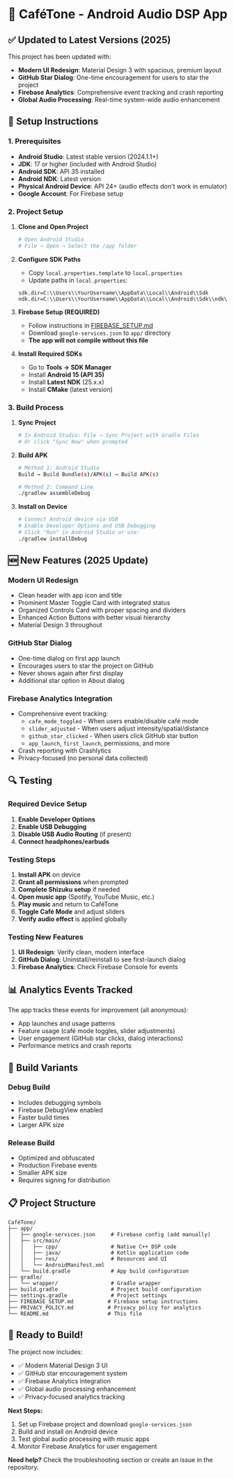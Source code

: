 # 🚀 CaféTone - Android Audio DSP App

## ✅ **Updated to Latest Versions (2025)**

This project has been updated with:
- **Modern UI Redesign**: Material Design 3 with spacious, premium layout
- **GitHub Star Dialog**: One-time encouragement for users to star the project
- **Firebase Analytics**: Comprehensive event tracking and crash reporting
- **Global Audio Processing**: Real-time system-wide audio enhancement

## 🔧 **Setup Instructions**

### **1. Prerequisites**
- **Android Studio**: Latest stable version (2024.1.1+)
- **JDK**: 17 or higher (included with Android Studio)
- **Android SDK**: API 35 installed
- **Android NDK**: Latest version
- **Physical Android Device**: API 24+ (audio effects don't work in emulator)
- **Google Account**: For Firebase setup

### **2. Project Setup**

1. **Clone and Open Project**
   ```bash
   # Open Android Studio
   # File → Open → Select the /app folder
   ```

2. **Configure SDK Paths**
   - Copy `local.properties.template` to `local.properties`
   - Update paths in `local.properties`:
   ```properties
   sdk.dir=C:\\Users\\YourUsername\\AppData\\Local\\Android\\Sdk
   ndk.dir=C:\\Users\\YourUsername\\AppData\\Local\\Android\\Sdk\\ndk\\25.2.9519653
   ```

3. **Firebase Setup (REQUIRED)**
   - Follow instructions in [FIREBASE_SETUP.md](FIREBASE_SETUP.md)
   - Download `google-services.json` to `app/` directory
   - **The app will not compile without this file**

4. **Install Required SDKs**
   - Go to **Tools → SDK Manager**
   - Install **Android 15 (API 35)**
   - Install **Latest NDK** (25.x.x)
   - Install **CMake** (latest version)

### **3. Build Process**

1. **Sync Project**
   ```bash
   # In Android Studio: File → Sync Project with Gradle Files
   # Or click "Sync Now" when prompted
   ```

2. **Build APK**
   ```bash
   # Method 1: Android Studio
   Build → Build Bundle(s)/APK(s) → Build APK(s)
   
   # Method 2: Command Line
   ./gradlew assembleDebug
   ```

3. **Install on Device**
   ```bash
   # Connect Android device via USB
   # Enable Developer Options and USB Debugging
   # Click "Run" in Android Studio or use:
   ./gradlew installDebug
   ```

## 🆕 **New Features (2025 Update)**

### **Modern UI Redesign**
- Clean header with app icon and title
- Prominent Master Toggle Card with integrated status
- Organized Controls Card with proper spacing and dividers
- Enhanced Action Buttons with better visual hierarchy
- Material Design 3 throughout

### **GitHub Star Dialog**
- One-time dialog on first app launch
- Encourages users to star the project on GitHub
- Never shows again after first display
- Additional star option in About dialog

### **Firebase Analytics Integration**
- Comprehensive event tracking:
  - `cafe_mode_toggled` - When users enable/disable café mode
  - `slider_adjusted` - When users adjust intensity/spatial/distance
  - `github_star_clicked` - When users click GitHub star button
  - `app_launch`, `first_launch`, permissions, and more
- Crash reporting with Crashlytics
- Privacy-focused (no personal data collected)

## 🔍 **Testing**

### **Required Device Setup**
1. **Enable Developer Options**
2. **Enable USB Debugging**
3. **Disable USB Audio Routing** (if present)
4. **Connect headphones/earbuds**

### **Testing Steps**
1. **Install APK** on device
2. **Grant all permissions** when prompted
3. **Complete Shizuku setup** if needed
4. **Open music app** (Spotify, YouTube Music, etc.)
5. **Play music** and return to CaféTone
6. **Toggle Café Mode** and adjust sliders
7. **Verify audio effect** is applied globally

### **Testing New Features**
1. **UI Redesign**: Verify clean, modern interface
2. **GitHub Dialog**: Uninstall/reinstall to see first-launch dialog
3. **Firebase Analytics**: Check Firebase Console for events

## 📊 **Analytics Events Tracked**

The app tracks these events for improvement (all anonymous):
- App launches and usage patterns
- Feature usage (café mode toggles, slider adjustments)
- User engagement (GitHub star clicks, dialog interactions)
- Performance metrics and crash reports

## 🔧 **Build Variants**

### **Debug Build**
- Includes debugging symbols
- Firebase DebugView enabled
- Faster build times
- Larger APK size

### **Release Build**
- Optimized and obfuscated
- Production Firebase events
- Smaller APK size
- Requires signing for distribution

## 📋 **Project Structure**

```
CaféTone/
├── app/
│   ├── google-services.json     # Firebase config (add manually)
│   ├── src/main/
│   │   ├── cpp/                 # Native C++ DSP code
│   │   ├── java/                # Kotlin application code
│   │   ├── res/                 # Resources and UI
│   │   └── AndroidManifest.xml
│   └── build.gradle             # App build configuration
├── gradle/
│   └── wrapper/                 # Gradle wrapper
├── build.gradle                 # Project build configuration
├── settings.gradle              # Project settings
├── FIREBASE_SETUP.md           # Firebase setup instructions
├── PRIVACY_POLICY.md           # Privacy policy for analytics
└── README.md                   # This file
```

## 🚀 **Ready to Build!**

The project now includes:
- ✅ Modern Material Design 3 UI
- ✅ GitHub star encouragement system
- ✅ Firebase Analytics integration
- ✅ Global audio processing enhancement
- ✅ Privacy-focused analytics tracking

**Next Steps:**
1. Set up Firebase project and download `google-services.json`
2. Build and install on Android device
3. Test global audio processing with music apps
4. Monitor Firebase Analytics for user engagement

**Need help?** Check the troubleshooting section or create an issue in the repository.